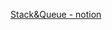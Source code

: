 [Stack&Queue - notion](https://verbena-treatment-eb5.notion.site/Stack-Queue-47acee1a863f4d059d5947a6f2dbda7d)